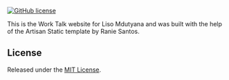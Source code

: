 [![GitHub license](https://img.shields.io/badge/license-MIT-blue.svg)](https://oss.ninja/mit/raniesantos)

This is the Work Talk website for Liso Mdutyana and was built with the help of the Artisan Static template by Ranie Santos.

## License

Released under the [MIT License](https://oss.ninja/mit/raniesantos).
